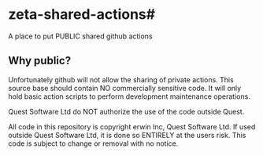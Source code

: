 # zeta-shared-actions# 

A place to put PUBLIC shared github actions

## Why public?

Unfortunately github will not allow the sharing of private actions.
This source base should contain NO commercially sensitive code.
It will only hold basic action scripts to perform development maintenance operations.

Quest Software Ltd do NOT authorize the use of the code outside Quest.

All code in this repository is copyright erwin Inc, Quest Software Ltd.
If used outside Quest Software Ltd, it is done so ENTIRELY at the users risk.
This code is subject to change or removal with no notice.


  